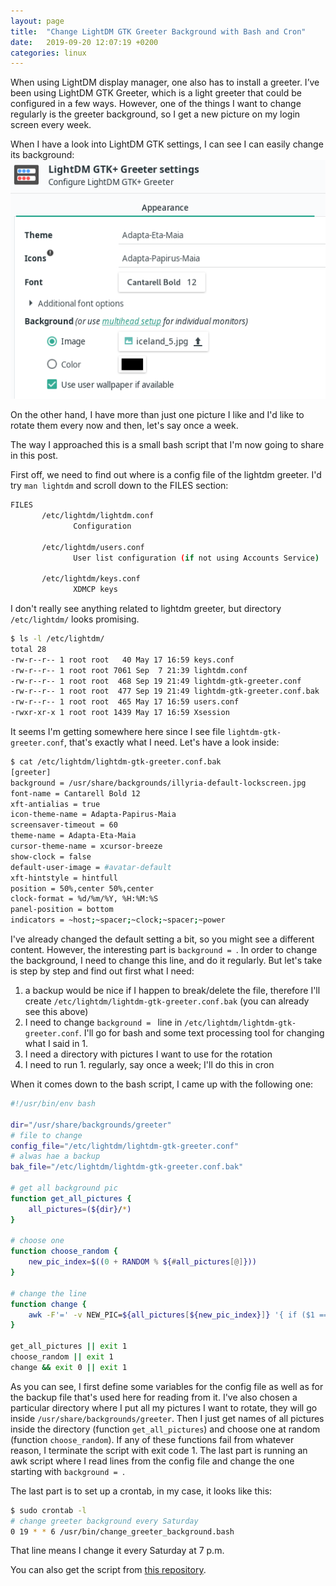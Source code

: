 ```yaml
---
layout: page
title:  "Change LightDM GTK Greeter Background with Bash and Cron"
date:   2019-09-20 12:07:19 +0200
categories: linux
---
```


When using LightDM display manager, one also has to install a greeter. I’ve been using LightDM GTK Greeter, which is a light greeter that could be configured in a few ways. However, one of the things I want to change regularly is the greeter background, so I get a new picture on my login screen every week.

When I have a look into LightDM GTK settings, I can see I can easily change its background: ![image](/images/lightdm_greeter_settings.png)

On the other hand, I have more than just one picture I like and I'd like to rotate them every now and then, let's say once a week.

The way I approached this is a small bash script that I'm now going to share in this post.

First off, we need to find out where is a config file of the lightdm greeter. I'd try `man lightdm` and scroll down to the FILES section:

```bash
FILES
       /etc/lightdm/lightdm.conf
              Configuration

       /etc/lightdm/users.conf
              User list configuration (if not using Accounts Service)

       /etc/lightdm/keys.conf
              XDMCP keys
```

I don't really see anything related to lightdm greeter, but directory `/etc/lightdm/` looks promising.

```bash
$ ls -l /etc/lightdm/
total 28
-rw-r--r-- 1 root root   40 May 17 16:59 keys.conf
-rw-r--r-- 1 root root 7061 Sep  7 21:39 lightdm.conf
-rw-r--r-- 1 root root  468 Sep 19 21:49 lightdm-gtk-greeter.conf
-rw-r--r-- 1 root root  477 Sep 19 21:49 lightdm-gtk-greeter.conf.bak
-rw-r--r-- 1 root root  465 May 17 16:59 users.conf
-rwxr-xr-x 1 root root 1439 May 17 16:59 Xsession
```

It seems I'm getting somewhere here since I see file `lightdm-gtk-greeter.conf`, that's exactly what I need. Let's have a look inside:

```bash
$ cat /etc/lightdm/lightdm-gtk-greeter.conf.bak 
[greeter]
background = /usr/share/backgrounds/illyria-default-lockscreen.jpg
font-name = Cantarell Bold 12
xft-antialias = true
icon-theme-name = Adapta-Papirus-Maia
screensaver-timeout = 60
theme-name = Adapta-Eta-Maia
cursor-theme-name = xcursor-breeze
show-clock = false
default-user-image = #avatar-default
xft-hintstyle = hintfull
position = 50%,center 50%,center
clock-format = %d/%m/%Y, %H:%M:%S
panel-position = bottom
indicators = ~host;~spacer;~clock;~spacer;~power
```

I've already changed the default setting a bit, so you might see a different content. However, the interesting part is `background = `. In order to change the background, I need to change this line, and do it regularly. But let's take is step by step and find out first what I need:
1. a backup would be nice if I happen to break/delete the file, therefore I'll create `/etc/lightdm/lightdm-gtk-greeter.conf.bak` (you can already see this above)
2. I need to change `background = ` line in `/etc/lightdm/lightdm-gtk-greeter.conf`. I'll go for bash and some text processing tool for changing what I said in 1.
3. I need a directory with pictures I want to use for the rotation
4. I need to run 1. regularly, say once a week; I'll do this in cron

When it comes down to the bash script, I came up with the following one:

```bash
#!/usr/bin/env bash

dir="/usr/share/backgrounds/greeter"
# file to change
config_file="/etc/lightdm/lightdm-gtk-greeter.conf"
# alwas hae a backup
bak_file="/etc/lightdm/lightdm-gtk-greeter.conf.bak"

# get all background pic
function get_all_pictures {
	all_pictures=(${dir}/*)
}

# choose one
function choose_random {
	new_pic_index=$((0 + RANDOM % ${#all_pictures[@]}))
}

# change the line
function change {
	awk -F'=' -v NEW_PIC=${all_pictures[${new_pic_index}]} '{ if ($1 == "background ") {print "background = "NEW_PIC} else {print} }' "${bak_file}" > "${config_file}" 
}

get_all_pictures || exit 1
choose_random || exit 1
change && exit 0 || exit 1
```

As you can see, I first define some variables for the config file as well as for the backup file that's used here for reading from it. I've also chosen a particular directory where I put all my pictures I want to rotate, they will go inside `/usr/share/backgrounds/greeter`. Then I just get names of all pictures inside the directory (function `get_all_pictures`) and choose one at random (function `choose_random`). If any of these functions fail from whatever reason, I terminate the script with exit code 1. The last part is running an awk script where I read lines from the config file and change the one starting with `background = `.

The last part is to set up a crontab, in my case, it looks like this:

```bash
$ sudo crontab -l
# change greeter background every Saturday
0 19 * * 6 /usr/bin/change_greeter_background.bash
```

That line means I change it every Saturday at 7 p.m.

You can also get the script from [this repository](https://github.com/pavelsaman/BashWorkspace.git).
